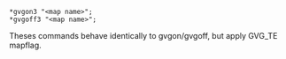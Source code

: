```
*gvgon3 "<map name>";
*gvgoff3 "<map name>";
```

Theses commands behave identically to gvgon/gvgoff, but apply GVG_TE mapflag.
